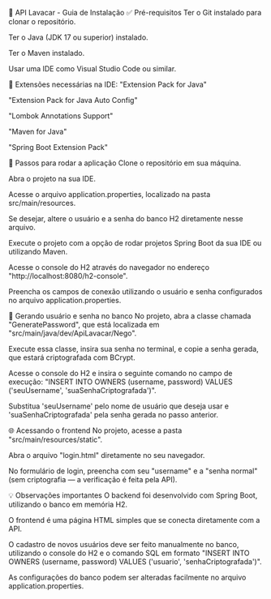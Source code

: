 🚗 API Lavacar - Guia de Instalação
✅ Pré-requisitos
Ter o Git instalado para clonar o repositório.

Ter o Java (JDK 17 ou superior) instalado.

Ter o Maven instalado.

Usar uma IDE como Visual Studio Code ou similar.

🔧 Extensões necessárias na IDE:
"Extension Pack for Java"

"Extension Pack for Java Auto Config"

"Lombok Annotations Support"

"Maven for Java"

"Spring Boot Extension Pack"

🚀 Passos para rodar a aplicação
Clone o repositório em sua máquina.

Abra o projeto na sua IDE.

Acesse o arquivo application.properties, localizado na pasta src/main/resources.

Se desejar, altere o usuário e a senha do banco H2 diretamente nesse arquivo.

Execute o projeto com a opção de rodar projetos Spring Boot da sua IDE ou utilizando Maven.

Acesse o console do H2 através do navegador no endereço "http://localhost:8080/h2-console".

Preencha os campos de conexão utilizando o usuário e senha configurados no arquivo application.properties.

🔑 Gerando usuário e senha no banco
No projeto, abra a classe chamada "GeneratePassword", que está localizada em "src/main/java/dev/ApiLavacar/Nego".

Execute essa classe, insira sua senha no terminal, e copie a senha gerada, que estará criptografada com BCrypt.

Acesse o console do H2 e insira o seguinte comando no campo de execução:
"INSERT INTO OWNERS (username, password) VALUES ('seuUsername', 'suaSenhaCriptografada')".

Substitua 'seuUsername' pelo nome de usuário que deseja usar e 'suaSenhaCriptografada' pela senha gerada no passo anterior.

🌐 Acessando o frontend
No projeto, acesse a pasta "src/main/resources/static".

Abra o arquivo "login.html" diretamente no seu navegador.

No formulário de login, preencha com seu "username" e a "senha normal" (sem criptografia — a verificação é feita pela API).

💡 Observações importantes
O backend foi desenvolvido com Spring Boot, utilizando o banco em memória H2.

O frontend é uma página HTML simples que se conecta diretamente com a API.

O cadastro de novos usuários deve ser feito manualmente no banco, utilizando o console do H2 e o comando SQL em formato "INSERT INTO OWNERS (username, password) VALUES ('usuario', 'senhaCriptografada')".

As configurações do banco podem ser alteradas facilmente no arquivo application.properties.
